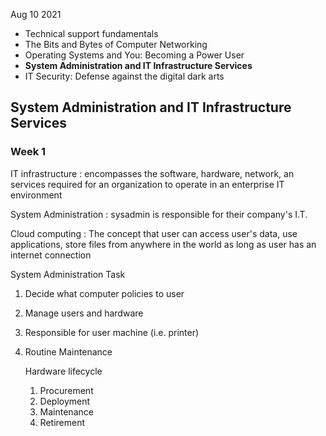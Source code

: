Aug 10 2021

> 
- Technical support fundamentals
- The Bits and Bytes of Computer Networking
- Operating Systems and You: Becoming a Power User
- **System Administration and IT Infrastructure Services**
- IT Security: Defense against the digital dark arts


## System Administration and IT Infrastructure Services

### Week 1

IT infrastructure : encompasses the software, hardware, network, an services required for an organization to operate in an enterprise IT environment

System Administration : sysadmin is responsible for their company's I.T. 

Cloud computing : The concept that user can access user's data, use applications, store files from anywhere in the world as long as user has an internet connection

System Administration Task 
1. Decide what computer policies to user
2. Manage users and hardware
3. Responsible for user machine (i.e. printer)
4. Routine Maintenance 

	Hardware lifecycle
    1. Procurement
    2. Deployment
    3. Maintenance
    4. Retirement


